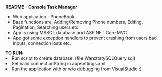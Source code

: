 <b>README - Console Task Manager</b>
<div>
<ul>
<li>Web application - PhoneBook. 
<li>Base functions are: Adding/Removing Phone numbers, Editing, Pagination, Searching users etc.
<li>App is using MSSQL database and ASP.NET Core MVC.
<li>App got some exception handlers to prevent crashing from users bad inputs, connection losts etc.

</ul>
</div>
<b>TO RUN:</b>
<li>Run script to create database: (file WarsztatySQLQuery.sql)
<li>Set valid connectionString in appsettings.xml
<li>Run the application with or w/o debugging from VisualStudio :)
